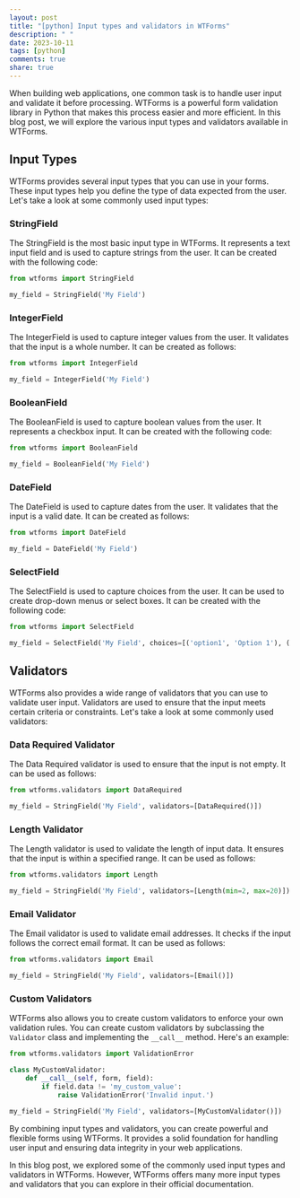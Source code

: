 ```yaml
---
layout: post
title: "[python] Input types and validators in WTForms"
description: " "
date: 2023-10-11
tags: [python]
comments: true
share: true
---
```


When building web applications, one common task is to handle user input and validate it before processing. WTForms is a powerful form validation library in Python that makes this process easier and more efficient. In this blog post, we will explore the various input types and validators available in WTForms.

## Input Types

WTForms provides several input types that you can use in your forms. These input types help you define the type of data expected from the user. Let's take a look at some commonly used input types:

### StringField

The StringField is the most basic input type in WTForms. It represents a text input field and is used to capture strings from the user. It can be created with the following code:

```python
from wtforms import StringField

my_field = StringField('My Field')
```

### IntegerField

The IntegerField is used to capture integer values from the user. It validates that the input is a whole number. It can be created as follows:

```python
from wtforms import IntegerField

my_field = IntegerField('My Field')
```

### BooleanField

The BooleanField is used to capture boolean values from the user. It represents a checkbox input. It can be created with the following code:

```python
from wtforms import BooleanField

my_field = BooleanField('My Field')
```

### DateField

The DateField is used to capture dates from the user. It validates that the input is a valid date. It can be created as follows:

```python
from wtforms import DateField

my_field = DateField('My Field')
```

### SelectField

The SelectField is used to capture choices from the user. It can be used to create drop-down menus or select boxes. It can be created with the following code:

```python
from wtforms import SelectField

my_field = SelectField('My Field', choices=[('option1', 'Option 1'), ('option2', 'Option 2')])
```

## Validators

WTForms also provides a wide range of validators that you can use to validate user input. Validators are used to ensure that the input meets certain criteria or constraints. Let's take a look at some commonly used validators:

### Data Required Validator

The Data Required validator is used to ensure that the input is not empty. It can be used as follows:

```python
from wtforms.validators import DataRequired

my_field = StringField('My Field', validators=[DataRequired()])
```

### Length Validator

The Length validator is used to validate the length of input data. It ensures that the input is within a specified range. It can be used as follows:

```python
from wtforms.validators import Length

my_field = StringField('My Field', validators=[Length(min=2, max=20)])
```

### Email Validator

The Email validator is used to validate email addresses. It checks if the input follows the correct email format. It can be used as follows:

```python
from wtforms.validators import Email

my_field = StringField('My Field', validators=[Email()])
```

### Custom Validators

WTForms also allows you to create custom validators to enforce your own validation rules. You can create custom validators by subclassing the `Validator` class and implementing the `__call__` method. Here's an example:

```python
from wtforms.validators import ValidationError

class MyCustomValidator:
    def __call__(self, form, field):
        if field.data != 'my_custom_value':
            raise ValidationError('Invalid input.')
            
my_field = StringField('My Field', validators=[MyCustomValidator()])
```

By combining input types and validators, you can create powerful and flexible forms using WTForms. It provides a solid foundation for handling user input and ensuring data integrity in your web applications.

In this blog post, we explored some of the commonly used input types and validators in WTForms. However, WTForms offers many more input types and validators that you can explore in their official documentation.